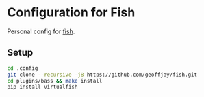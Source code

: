 # Configuration for Fish

Personal config for [fish](https://github.com/fish-shell/fish-shell).

## Setup

```bash
cd .config
git clone --recursive -j8 https://github.com/geoffjay/fish.git
cd plugins/bass && make install
pip install virtualfish
```
